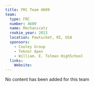 ```yaml
---
title: FRC Team 4609
team:
  type: FRC
  number: 4609
  name: Mechanicatz
  rookie_year: 2013
  location: Pawtucket, RI, USA
  sponsors:
    - Cooley Group
    - Teknor Apex
    - William. E. Tolman HighSchool
  links:
    Website: 
---
```

No content has been added for this team